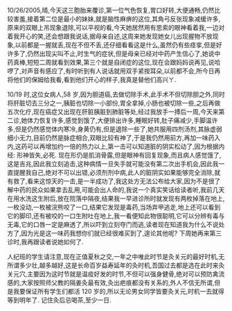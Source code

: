 10/26/2005,晴,今天这三胞胎来覆诊,第一位气色恢复,胃口好转,大便通畅,仍然比较害羞,接着第二位是最小的妹妹,就是脑性麻痹的这位,其角弓反张现象减缓许多,原来的双眼上吊现象退除,可以平视的看,今天她居然用有思索的眼神看着我,一边对着我开心的笑,还会想跟我说话,据母亲自述,这周来她发现她女儿出现握物不放现象,以前都是一握就丢,现在不但不丢,还仔细看看这是什么,虽然仍有些痉挛,但是好许多了,仍然出现尖叫不止,时生气的症状,但是母亲已经对中药产生信心了,她说中药真棒,短短二周就看到效果,第三个就是自闭症的这位,现在会跟妈妈说再见,说哈啰了,对声音有感应了,有时听到有人说话就用双手紧按耳朵,以前都不会,所今日再将他们的保姆给我看,看到他们开心的样子,我真是替他们高兴ㄚ.

10/19 时,这位女病人,58 岁,因为胆道癌,去做切除手术,此手术不但切除胆之外,同时将肝脏切去三分之一,胰脏也切除一小部份,胃全拿掉,小肠也被切除一些,之后再做五次化疗,现在癌症又出现在肝脏胰脏到肺脏等处,经过我放手一搏后一周,今天来第二诊,她体力恢复许多,感觉到饿了,大便排出许多,睡眠好转,肚子痛减少,手脚温许多,但是仍然感觉体内寒冷,身黄仍有,但是退除一些了,她共服用四剂汤剂,其脉虚弱细小无力,目前仍然是脉症相合,双眼比较有神了,于是我仍然用前方,再加一味药入内,这药可以再增加约一倍的热力以上,第一击可以知道脏的阴实松动了,因为根据内经: 形神皆失,必死. 现在形仍是肌消骨露,但是眼神有回复现象,而且病人感觉饿了,这是吉兆,因此我立刻追击,这种病情一旦失手就可能没有第二次出手机会,因此我一直提醒我自己,绝对不可以出错,必须剂剂中病,此人的脏阴实如果能够完全消除,就有救了,看来这惊天的一击,是一半成功了,我这处方无法公布给大家,因为不是很了解中药的民众如果拿去乱用,可能会出人命的,我说一个真实笑话给读者听,我前几天在用水洗这生附后,放在院落中隔夜,结果我一早进诊所时就发现有两枚掉落在地上,一枚没动,一枚被浣熊咬了一口,结果它发现是毒药,当场弃甲逃走,地上还可以看到它的脚印,还有被咬的一口生附吐在地上,我一看便知此物很聪明,它可以分辨有毒与无毒,它的口唇一定是麻透了,所以吓到立刻夺门而逃,读者现在知道我为什么不说处方了,因为光是这一味药我想你们就已经很难买到了,遑论其他呢? 下周她再来第三诊时,我再跟读者说她如何了.

人纪班的学生请注意,现在正值夏秋之交,一年之中唯此时节是灸关元的最好时机,无所谓多少壮,越多越好,这是长命百岁益寿延年的灸时机,吾国过去都是选在此时来灸关元穴,主要因为这时节就是温疫好发的时节,不但可以强身健骨,绝对可以预防禽流感的,大家按照师父教的隔姜灸最有效,灸出疤痕都没有关系的,外人不信无所谓,但是我要保证所有学生们都活 120 岁的,所以无论男女同学皆要灸关元,时机一去就得等到明年了. 记住灸后忌喝茶,至少一日.
